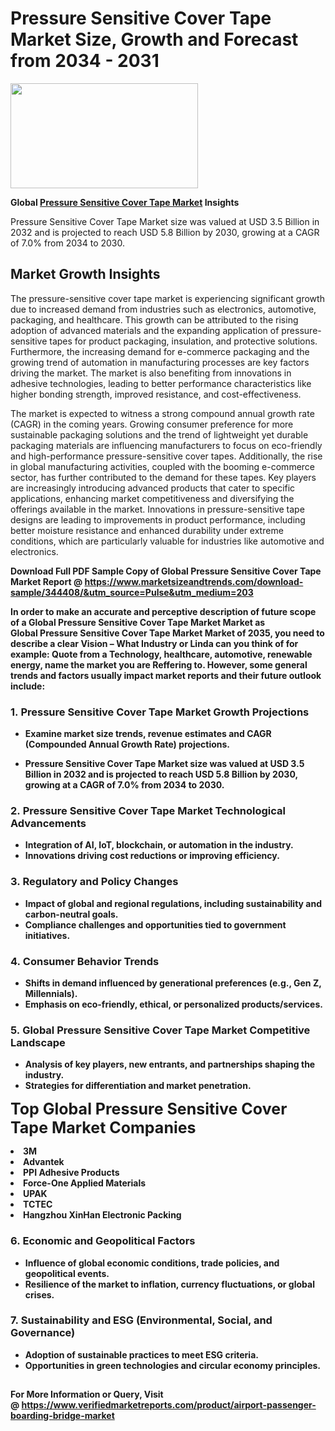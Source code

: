 <H1>Pressure Sensitive Cover Tape Market Size, Growth and Forecast from 2034 - 2031</H1><img class="aligncenter size-medium wp-image-584254" src="https://thirdeyenews.in/wp-content/uploads/2034/09/Global-Market-Research-300x168.jpeg" alt="" width="300" height="168" /><p><strong>Global&nbsp;<a href="https://www.marketsizeandtrends.com/download-sample/344408/&amp;utm_source=Pulse&amp;utm_medium=203">Pressure Sensitive Cover Tape Market</a> Insights</strong></p><p>Pressure Sensitive Cover Tape Market size was valued at USD 3.5 Billion in 2032 and is projected to reach USD 5.8 Billion by 2030, growing at a CAGR of 7.0% from 2034 to 2030.</p><p><h2>Market Growth Insights</h2> <p>The pressure-sensitive cover tape market is experiencing significant growth due to increased demand from industries such as electronics, automotive, packaging, and healthcare. This growth can be attributed to the rising adoption of advanced materials and the expanding application of pressure-sensitive tapes for product packaging, insulation, and protective solutions. Furthermore, the increasing demand for e-commerce packaging and the growing trend of automation in manufacturing processes are key factors driving the market. The market is also benefiting from innovations in adhesive technologies, leading to better performance characteristics like higher bonding strength, improved resistance, and cost-effectiveness.</p> <p><strong></strong></p> <p>The market is expected to witness a strong compound annual growth rate (CAGR) in the coming years. Growing consumer preference for more sustainable packaging solutions and the trend of lightweight yet durable packaging materials are influencing manufacturers to focus on eco-friendly and high-performance pressure-sensitive cover tapes. Additionally, the rise in global manufacturing activities, coupled with the booming e-commerce sector, has further contributed to the demand for these tapes. Key players are increasingly introducing advanced products that cater to specific applications, enhancing market competitiveness and diversifying the offerings available in the market. Innovations in pressure-sensitive tape designs are leading to improvements in product performance, including better moisture resistance and enhanced durability under extreme conditions, which are particularly valuable for industries like automotive and electronics.</p> <p><strong></p><p><span class=""><strong>Download Full PDF Sample Copy of Global Pressure Sensitive Cover Tape Market Report</strong> @ <a href="https://www.marketsizeandtrends.com/download-sample/344408/&amp;utm_source=Pulse&amp;utm_medium=203" target="_blank">https://www.marketsizeandtrends.com/download-sample/344408/&amp;utm_source=Pulse&amp;utm_medium=203</a></span></p><p>In order to make an accurate and perceptive description of future scope of a Global&nbsp;Pressure Sensitive Cover Tape Market Market as Global&nbsp;Pressure Sensitive Cover Tape Market Market of 2035, you need to describe a clear Vision &ndash; What Industry or Linda can you think of for example: Quote from a Technology, healthcare, automotive, renewable energy, name the market you are Reffering to. However, some general trends and factors usually impact market reports and their future outlook include:</p><h3>1.&nbsp;<strong>Pressure Sensitive Cover Tape Market Growth Projections</strong></h3><ul><li>Examine market size trends, revenue estimates and CAGR (Compounded Annual Growth Rate) projections.</li><li><p>Pressure Sensitive Cover Tape Market size was valued at USD 3.5 Billion in 2032 and is projected to reach USD 5.8 Billion by 2030, growing at a CAGR of 7.0% from 2034 to 2030.</p></li></ul><h3>2.&nbsp;<strong>Pressure Sensitive Cover Tape Market Technological Advancements</strong></h3><ul><li>Integration of AI, IoT, blockchain, or automation in the industry.</li><li>Innovations driving cost reductions or improving efficiency.</li></ul><h3>3.&nbsp;<strong>Regulatory and Policy Changes</strong></h3><ul><li>Impact of global and regional regulations, including sustainability and carbon-neutral goals.</li><li>Compliance challenges and opportunities tied to government initiatives.</li></ul><h3>4.&nbsp;<strong>Consumer Behavior Trends</strong></h3><ul><li>Shifts in demand influenced by generational preferences (e.g., Gen Z, Millennials).</li><li>Emphasis on eco-friendly, ethical, or personalized products/services.</li></ul><h3>5.&nbsp;<strong>Global Pressure Sensitive Cover Tape Market Competitive Landscape</strong></h3><ul><li>Analysis of key players, new entrants, and partnerships shaping the industry.</li><li>Strategies for differentiation and market penetration.</li></ul><p data-pm-slice="1 1 []"><span style="color: inherit; font-family: inherit; font-size: 25px;">Top Global Pressure Sensitive Cover Tape Market Companies</span></p><div class="" data-test-id=""><p><li>3M</li><li> Advantek</li><li> PPI Adhesive Products</li><li> Force-One Applied Materials</li><li> UPAK</li><li> TCTEC</li><li> Hangzhou XinHan Electronic Packing</li></p></div><h3>6.&nbsp;<strong>Economic and Geopolitical Factors</strong></h3><ul><li>Influence of global economic conditions, trade policies, and geopolitical events.</li><li>Resilience of the market to inflation, currency fluctuations, or global crises.</li></ul><h3>7.&nbsp;<strong>Sustainability and ESG (Environmental, Social, and Governance)</strong></h3><ul><li>Adoption of sustainable practices to meet ESG criteria.</li><li>Opportunities in green technologies and circular economy principles.</li></ul><h2><strong style="font-size: 14px;">For More Information or Query, Visit @&nbsp;</strong><a style="background-color: #ffffff; font-size: 14px;" href="https://www.marketsizeandtrends.com/report/pressure-sensitive-cover-tape-market/" target="_blank">https://www.verifiedmarketreports.com/product/airport-passenger-boarding-bridge-market</a></h2>
